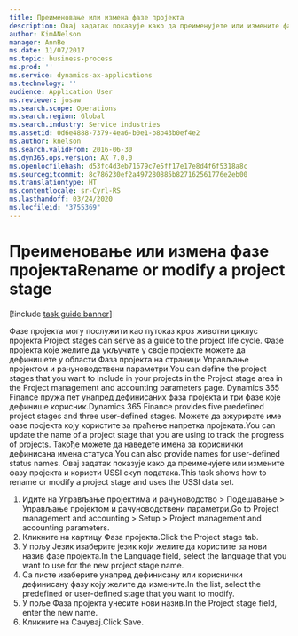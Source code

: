 ```yaml
---
title: Преименовање или измена фазе пројекта
description: Овај задатак показује како да преименујете или измените фазу пројекта.
author: KimANelson
manager: AnnBe
ms.date: 11/07/2017
ms.topic: business-process
ms.prod: ''
ms.service: dynamics-ax-applications
ms.technology: ''
audience: Application User
ms.reviewer: josaw
ms.search.scope: Operations
ms.search.region: Global
ms.search.industry: Service industries
ms.assetid: 0d6e4888-7379-4ea6-b0e1-b8b43b0ef4e2
ms.author: knelson
ms.search.validFrom: 2016-06-30
ms.dyn365.ops.version: AX 7.0.0
ms.openlocfilehash: d53fc4d3eb71679c7e5ff17e17e8d4f6f5318a8c
ms.sourcegitcommit: 8c786230ef2a497280885b827162561776e2eb00
ms.translationtype: HT
ms.contentlocale: sr-Cyrl-RS
ms.lasthandoff: 03/24/2020
ms.locfileid: "3755369"
---
```

# <a name="rename-or-modify-a-project-stage"></a><span data-ttu-id="26179-103">Преименовање или измена фазе пројекта</span><span class="sxs-lookup"><span data-stu-id="26179-103">Rename or modify a project stage</span></span>

[!include [task guide banner](../../includes/task-guide-banner.md)]

<span data-ttu-id="26179-104">Фазе пројекта могу послужити као путоказ кроз животни циклус пројекта.</span><span class="sxs-lookup"><span data-stu-id="26179-104">Project stages can serve as a guide to the project life cycle.</span></span> <span data-ttu-id="26179-105">Фазе пројекта које желите да укључите у своје пројекте можете да дефинишете у области Фаза пројекта на страници Управљање пројектом и рачуноводствени параметри.</span><span class="sxs-lookup"><span data-stu-id="26179-105">You can define the project stages that you want to include in your projects in the Project stage area in the Project management and accounting parameters page.</span></span> <span data-ttu-id="26179-106">Dynamics 365 Finance пружа пет унапред дефинисаних фаза пројекта и три фазе које дефинише корисник.</span><span class="sxs-lookup"><span data-stu-id="26179-106">Dynamics 365 Finance provides five predefined project stages and three user-defined stages.</span></span> <span data-ttu-id="26179-107">Можете да ажурирате име фазе пројекта коју користите за праћење напретка пројеката.</span><span class="sxs-lookup"><span data-stu-id="26179-107">You can update the name of a project stage that you are using to track the progress of projects.</span></span> <span data-ttu-id="26179-108">Такође можете да наведете имена за кориснички дефинисана имена статуса.</span><span class="sxs-lookup"><span data-stu-id="26179-108">You can also provide names for user-defined status names.</span></span> <span data-ttu-id="26179-109">Овај задатак показује како да преименујете или измените фазу пројекта и користи USSI скуп података.</span><span class="sxs-lookup"><span data-stu-id="26179-109">This task shows how to rename or modify a project stage and uses the USSI data set.</span></span>

1. <span data-ttu-id="26179-110">Идите на Управљање пројектима и рачуноводство > Подешавање > Управљање пројектом и рачуноводствени параметри.</span><span class="sxs-lookup"><span data-stu-id="26179-110">Go to Project management and accounting > Setup > Project management and accounting parameters.</span></span>
2. <span data-ttu-id="26179-111">Кликните на картицу Фаза пројекта.</span><span class="sxs-lookup"><span data-stu-id="26179-111">Click the Project stage tab.</span></span>
3. <span data-ttu-id="26179-112">У пољу Језик изаберите језик који желите да користите за нови назив фазе пројекта.</span><span class="sxs-lookup"><span data-stu-id="26179-112">In the Language field, select the language that you want to use for the new project stage name.</span></span>
4. <span data-ttu-id="26179-113">Са листе изаберите унапред дефинисану или кориснички дефинисану фазу коју желите да измените.</span><span class="sxs-lookup"><span data-stu-id="26179-113">In the list, select the predefined or user-defined stage that you want to modify.</span></span> 
5. <span data-ttu-id="26179-114">У поље Фаза пројекта унесите нови назив.</span><span class="sxs-lookup"><span data-stu-id="26179-114">In the Project stage field, enter the new name.</span></span>
6. <span data-ttu-id="26179-115">Кликните на Сачувај.</span><span class="sxs-lookup"><span data-stu-id="26179-115">Click Save.</span></span>

